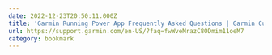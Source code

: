 ```yaml
---
date: 2022-12-23T20:50:11.000Z
title: 'Garmin Running Power App Frequently Asked Questions | Garmin Customer Support'
url: https://support.garmin.com/en-US/?faq=fwWveMrazC8ODmim11oeM7
category: bookmark
---
```


